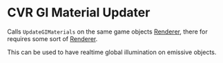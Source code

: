 # CVR GI Material Updater
Calls `UpdateGIMaterials` on the same game objects [Renderer](https://docs.unity3d.com/ScriptReference/Renderer.html), there for requires some sort of [Renderer](https://docs.unity3d.com/ScriptReference/Renderer.html).

This can be used to have realtime global illumination on emissive objects.